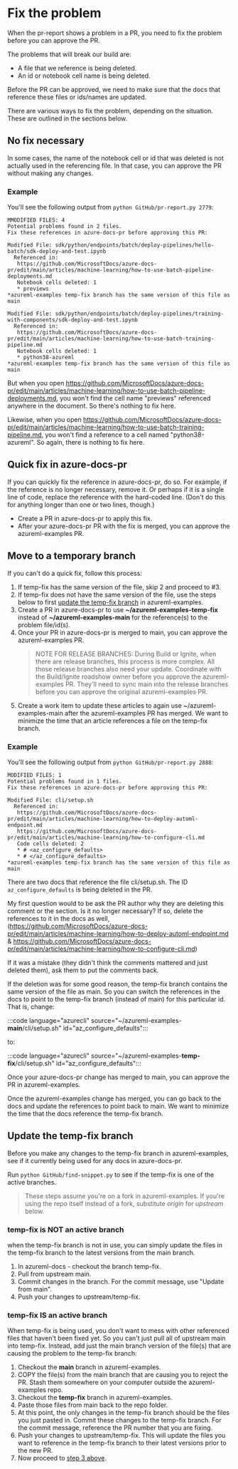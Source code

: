 # Fix the problem 

When the pr-report shows a problem in a PR, you need to fix the problem before you can approve the PR.

The problems that will break our build are:

* A file that we reference is being deleted.
* An id or notebook cell name is being deleted.

Before the PR can be approved, we need to make sure that the docs that reference these files or ids/names are updated.  

There are various ways to fix the problem, depending on the situation.  These are outlined in the sections below.

## No fix necessary

In some cases, the name of the notebook cell or id that was deleted is not actually used in the referencing file.  In that case, you can approve the PR without making any changes.  

### Example

You'll see the following output from `python GitHub/pr-report.py 2779`:

```
MMODIFIED FILES: 4
Potential problems found in 2 files.
Fix these references in azure-docs-pr before approving this PR:

Modified File: sdk/python/endpoints/batch/deploy-pipelines/hello-batch/sdk-deploy-and-test.ipynb
  Referenced in:
   https://github.com/MicrosoftDocs/azure-docs-pr/edit/main/articles/machine-learning/how-to-use-batch-pipeline-deployments.md
   Notebook cells deleted: 1
   * previews
*azureml-examples temp-fix branch has the same version of this file as main

Modified File: sdk/python/endpoints/batch/deploy-pipelines/training-with-components/sdk-deploy-and-test.ipynb
  Referenced in:
   https://github.com/MicrosoftDocs/azure-docs-pr/edit/main/articles/machine-learning/how-to-use-batch-training-pipeline.md
   Notebook cells deleted: 1
   * python38-azureml
*azureml-examples temp-fix branch has the same version of this file as main
```

But when you open https://github.com/MicrosoftDocs/azure-docs-pr/edit/main/articles/machine-learning/how-to-use-batch-pipeline-deployments.md, you won't find the cell name "previews" referenced anywhere in the document. So there's nothing to fix here.

Likewise, when you open https://github.com/MicrosoftDocs/azure-docs-pr/edit/main/articles/machine-learning/how-to-use-batch-training-pipeline.md, you won't find a reference to a cell named "python38-azureml".  So again, there is nothing to fix here.

## Quick fix in azure-docs-pr

If you can quickly fix the reference in azure-docs-pr, do so.  For example, if the reference is no longer necessary, remove it.  Or perhaps if it is a single line of code, replace the reference with the hard-coded line.  (Don't do this for anything longer than one or two lines, though.)

* Create a PR in azure-docs-pr to apply this fix.  
* After your azure-docs-pr PR with the fix is merged, you can approve the azureml-examples PR.

## Move to a temporary branch

If you can't do a quick fix, follow this process:

1. If temp-fix has the same version of the file, skip 2 and proceed to #3.
1. If temp-fix does not have the same version of the file, use the steps below to first [update the temp-fix branch](#temp-fix) in azureml-examples.
1. <a name="three"></a> Create a PR in azure-docs-pr to use **~/azureml-examples-temp-fix** instead of **~/azureml-examples-main** for the reference(s) to the problem file/id(s).
1. Once your PR in azure-docs-pr is merged to main, you can approve the azureml-examples PR.
   > NOTE FOR RELEASE BRANCHES: During Build or Ignite, when there are release branches, this process is more complex. All those release branches also need your update.  Coordinate with the Build/Ignite roadshow owner before you approve the azureml-examples PR.  They'll need to sync main into the release branches before you can approve the original azureml-examples PR.
1. Create a work item to update these articles to again use ~/azureml-examples-main after the azureml-examples PR has merged.  We want to minimize the time that an article references a file on the temp-fix branch.
### Example

You'll see the following output from `python GitHub/pr-report.py 2888`:

```
MODIFIED FILES: 1
Potential problems found in 1 files.
Fix these references in azure-docs-pr before approving this PR:

Modified File: cli/setup.sh
  Referenced in:
   https://github.com/MicrosoftDocs/azure-docs-pr/edit/main/articles/machine-learning/how-to-deploy-automl-endpoint.md
   https://github.com/MicrosoftDocs/azure-docs-pr/edit/main/articles/machine-learning/how-to-configure-cli.md
   Code cells deleted: 2
   * # <az_configure_defaults>
   * # </az_configure_defaults>
*azureml-examples temp-fix branch has the same version of this file as main
```

There are two docs that reference the file cli/setup.sh.  The ID `az_configure_defaults` is being deleted in the PR.

My first question would to be ask the PR author why they are deleting this comment or the section.  Is it no longer necessary?  If so, delete the references to it in the docs as well, (https://github.com/MicrosoftDocs/azure-docs-pr/edit/main/articles/machine-learning/how-to-deploy-automl-endpoint.md & 
   https://github.com/MicrosoftDocs/azure-docs-pr/edit/main/articles/machine-learning/how-to-configure-cli.md)

If it was a mistake (they didn't think the comments mattered and just deleted them), ask them to put the comments back.

If the deletion was for some good reason, the temp-fix branch contains the same version of the file as main.  So you can switch the references in the docs to point to the temp-fix branch (instead of main) for this particular id.  That is, change:

:::code language="azurecli" source="~/azureml-examples-**main**/cli/setup.sh" id="az_configure_defaults":::

to:

:::code language="azurecli" source="~/azureml-examples-**temp-fix**/cli/setup.sh" id="az_configure_defaults":::

Once your azure-docs-pr change has merged to main, you can approve the PR in azureml-examples.  

Once the azureml-examples change has merged, you can go back to the docs and update the references to point back to main.  We want to minimize the time that the docs reference the temp-fix branch.

## <a name="temp-fix"></a> Update the temp-fix branch

Before you make any changes to the temp-fix branch in azureml-examples, see if it currently being used for any docs in azure-docs-pr.

Run `python GitHub/find-snippet.py` to see if the temp-fix is one of the active branches.

> These steps assume you're on a fork in azureml-examples.  If you're using the repo itself instead of a fork, substitute *origin* for *upstream* below.

### temp-fix is NOT an active branch
    
when the temp-fix branch is not in use, you can simply update the files in the temp-fix branch to the latest versions from the main branch.

1. In azureml-docs - checkout the branch temp-fix.
1. Pull from upstream main.  
1. Commit changes in the branch.  For the commit message, use "Update from main".
1. Push your changes to upstream/temp-fix. 

### temp-fix IS an active branch

When temp-fix is being used, you don't want to mess with other referenced files that haven't been fixed yet. So you can't just pull all of upstream main into temp-fix. Instead, add just the main branch version of the file(s) that are causing the problem to the temp-fix branch:
    
1. Checkout the **main** branch in azureml-examples.
1. COPY the file(s) from the main branch that are causing you to reject the PR. Stash them somewhere on your computer outside the azureml-examples repo.
1. Checkout the **temp-fix** branch in azureml-examples.
1. Paste those files from main back to the repo folder.  
1. At this point, the only changes in the temp-fix branch should be the files you just pasted in. Commit these changes to the temp-fix branch. For the commit message, reference the PR number that you are fixing.
1. Push your changes to upstream/temp-fix. This will update the files you want to reference in the temp-fix branch to their latest versions prior to the new PR.
1. Now proceed to [step 3 above](#three).

